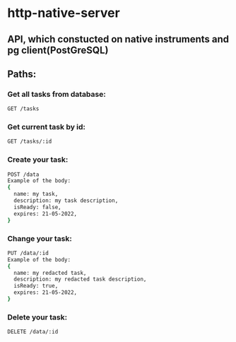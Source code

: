 # http-native-server
## API, which constucted on native instruments and pg client(PostGreSQL)

## Paths:
### Get all tasks from database:
```bash
GET /tasks
```

### Get current task by id:
```bash
GET /tasks/:id
```

### Create your task:
```bash
POST /data
Example of the body:
{
  name: my task,
  description: my task description,
  isReady: false,
  expires: 21-05-2022,
}
```

### Change your task:
```bash
PUT /data/:id
Example of the body:
{
  name: my redacted task,
  description: my redacted task description,
  isReady: true,
  expires: 21-05-2022,
}
```

### Delete your task:
```bash
DELETE /data/:id
```
